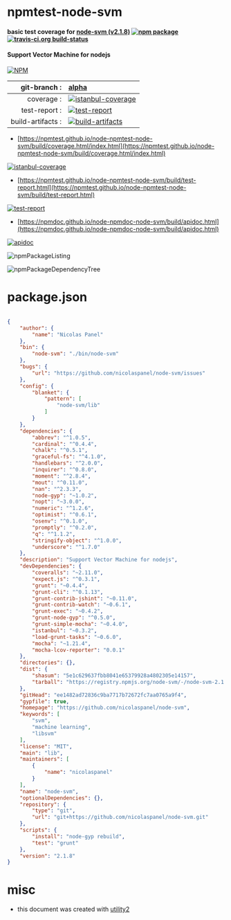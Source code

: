 # npmtest-node-svm

#### basic test coverage for  [node-svm (v2.1.8)](https://github.com/nicolaspanel/node-svm)  [![npm package](https://img.shields.io/npm/v/npmtest-node-svm.svg?style=flat-square)](https://www.npmjs.org/package/npmtest-node-svm) [![travis-ci.org build-status](https://api.travis-ci.org/npmtest/node-npmtest-node-svm.svg)](https://travis-ci.org/npmtest/node-npmtest-node-svm)

#### Support Vector Machine for nodejs

[![NPM](https://nodei.co/npm/node-svm.png?downloads=true&downloadRank=true&stars=true)](https://www.npmjs.com/package/node-svm)

| git-branch : | [alpha](https://github.com/npmtest/node-npmtest-node-svm/tree/alpha)|
|--:|:--|
| coverage : | [![istanbul-coverage](https://npmtest.github.io/node-npmtest-node-svm/build/coverage.badge.svg)](https://npmtest.github.io/node-npmtest-node-svm/build/coverage.html/index.html)|
| test-report : | [![test-report](https://npmtest.github.io/node-npmtest-node-svm/build/test-report.badge.svg)](https://npmtest.github.io/node-npmtest-node-svm/build/test-report.html)|
| build-artifacts : | [![build-artifacts](https://npmtest.github.io/node-npmtest-node-svm/glyphicons_144_folder_open.png)](https://github.com/npmtest/node-npmtest-node-svm/tree/gh-pages/build)|

- [https://npmtest.github.io/node-npmtest-node-svm/build/coverage.html/index.html](https://npmtest.github.io/node-npmtest-node-svm/build/coverage.html/index.html)

[![istanbul-coverage](https://npmtest.github.io/node-npmtest-node-svm/build/screenCapture.buildCi.browser.%252Ftmp%252Fbuild%252Fcoverage.lib.html.png)](https://npmtest.github.io/node-npmtest-node-svm/build/coverage.html/index.html)

- [https://npmtest.github.io/node-npmtest-node-svm/build/test-report.html](https://npmtest.github.io/node-npmtest-node-svm/build/test-report.html)

[![test-report](https://npmtest.github.io/node-npmtest-node-svm/build/screenCapture.buildCi.browser.%252Ftmp%252Fbuild%252Ftest-report.html.png)](https://npmtest.github.io/node-npmtest-node-svm/build/test-report.html)

- [https://npmdoc.github.io/node-npmdoc-node-svm/build/apidoc.html](https://npmdoc.github.io/node-npmdoc-node-svm/build/apidoc.html)

[![apidoc](https://npmdoc.github.io/node-npmdoc-node-svm/build/screenCapture.buildCi.browser.%252Ftmp%252Fbuild%252Fapidoc.html.png)](https://npmdoc.github.io/node-npmdoc-node-svm/build/apidoc.html)

![npmPackageListing](https://npmtest.github.io/node-npmtest-node-svm/build/screenCapture.npmPackageListing.svg)

![npmPackageDependencyTree](https://npmtest.github.io/node-npmtest-node-svm/build/screenCapture.npmPackageDependencyTree.svg)



# package.json

```json

{
    "author": {
        "name": "Nicolas Panel"
    },
    "bin": {
        "node-svm": "./bin/node-svm"
    },
    "bugs": {
        "url": "https://github.com/nicolaspanel/node-svm/issues"
    },
    "config": {
        "blanket": {
            "pattern": [
                "node-svm/lib"
            ]
        }
    },
    "dependencies": {
        "abbrev": "^1.0.5",
        "cardinal": "^0.4.4",
        "chalk": "^0.5.1",
        "graceful-fs": "^4.1.0",
        "handlebars": "^2.0.0",
        "inquirer": "^0.8.0",
        "moment": "^2.8.4",
        "mout": "^0.11.0",
        "nan": "^2.3.3",
        "node-gyp": "~1.0.2",
        "nopt": "~3.0.0",
        "numeric": "^1.2.6",
        "optimist": "^0.6.1",
        "osenv": "^0.1.0",
        "promptly": "^0.2.0",
        "q": "^1.1.2",
        "stringify-object": "^1.0.0",
        "underscore": "^1.7.0"
    },
    "description": "Support Vector Machine for nodejs",
    "devDependencies": {
        "coveralls": "~2.11.0",
        "expect.js": "^0.3.1",
        "grunt": "~0.4.4",
        "grunt-cli": "^0.1.13",
        "grunt-contrib-jshint": "~0.11.0",
        "grunt-contrib-watch": "~0.6.1",
        "grunt-exec": "~0.4.2",
        "grunt-node-gyp": "^0.5.0",
        "grunt-simple-mocha": "~0.4.0",
        "istanbul": "~0.3.2",
        "load-grunt-tasks": "~0.6.0",
        "mocha": "~1.21.4",
        "mocha-lcov-reporter": "0.0.1"
    },
    "directories": {},
    "dist": {
        "shasum": "5e1c629637fbb8041e65379928a4802305e14157",
        "tarball": "https://registry.npmjs.org/node-svm/-/node-svm-2.1.8.tgz"
    },
    "gitHead": "ee1482ad72836c9ba7717b72672fc7aa0765a9f4",
    "gypfile": true,
    "homepage": "https://github.com/nicolaspanel/node-svm",
    "keywords": [
        "svm",
        "machine learning",
        "libsvm"
    ],
    "license": "MIT",
    "main": "lib",
    "maintainers": [
        {
            "name": "nicolaspanel"
        }
    ],
    "name": "node-svm",
    "optionalDependencies": {},
    "repository": {
        "type": "git",
        "url": "git+https://github.com/nicolaspanel/node-svm.git"
    },
    "scripts": {
        "install": "node-gyp rebuild",
        "test": "grunt"
    },
    "version": "2.1.8"
}
```



# misc
- this document was created with [utility2](https://github.com/kaizhu256/node-utility2)
